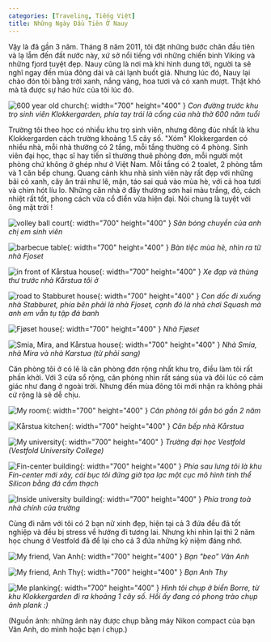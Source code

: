 ```yaml
---
categories: [Traveling, Tiếng Việt]
title: Những Ngày Đầu Tiên Ở Nauy
---
```


Vậy là đã gần 3 năm. Tháng 8 năm 2011, tôi đặt những bước chân đầu tiên và lạ lẫm đến đất nước này, xứ sở nổi tiếng với những chiến binh Viking và những fjord tuyệt đẹp. Nauy cũng là nơi mà khi hình dung tới, người ta sẽ nghĩ ngay đến mùa đông dài và cái lạnh buốt giá. Nhưng lúc đó, Nauy lại chào đón tôi bằng trời xanh, nắng vàng, hoa tươi và cỏ xanh mượt. Thật khó mà tả được sự háo hức của tôi lúc đó.

![600 year old church](/assets/img/norway/church.jpeg){: width="700" height="400" }
*Con đường trước khu trọ sinh viên Klokkergarden, phía tay trái là cổng của nhà thờ 600 năm tuổi*

Trường tôi theo học có nhiều khu trọ sinh viên, nhưng đông đúc nhất là khu Klokkergarden cách trường khoảng 1.5 cây số. "Xóm" Klokkergarden có nhiều nhà, mỗi nhà thường có 2 tầng, mỗi tầng thường có 4 phòng. Sinh viên đại học, thạc sĩ hay tiến sĩ thường thuê phòng đơn, mỗi người một phòng chứ không ở ghép như ở Việt Nam. Mỗi tầng có 2 toalet, 2 phòng tắm và 1 căn bếp chung. Quang cảnh khu nhà sinh viên này rất đẹp với những bãi cỏ xanh, cây ăn trái như lê, mận, táo sai quả vào mùa hè, với cả hoa tươi và chim hót líu lo. Những căn nhà ở đây thường sơn hai màu trắng, đỏ, cách nhiệt rất tốt, phong cách vừa cổ điển vừa hiện đại. Nói chung là tuyệt vời ông mặt trời !

![volley ball court](/assets/img/norway/volley_ball_court.jpeg){: width="700" height="400" }
*Sân bóng chuyền của anh chị em sinh viên*

![barbecue table](/assets/img/norway/bbq_tables.jpeg){: width="700" height="400" }
*Bàn tiệc mùa hè, nhìn ra từ nhà Fjoset*

![in front of Kårstua house](/assets/img/norway/kårstua_front.jpeg){: width="700" height="400" }
*Xe đạp và thùng thư trước nhà Kårstua tôi ở*

![road to Stabburet house](/assets/img/norway/road_to_stabburet.jpeg){: width="700" height="400" }
*Con dốc đi xuống nhà Stabburet, phía bên phải là nhà Fjoset, cạnh đó là nhà chơi Squash mà anh em vẫn tụ tập đá banh*

![Fjøset house](/assets/img/norway/fjoset_house.jpeg){: width="700" height="400" }
*Nhà Fjøset*

![Smia, Mira, and Kårstua house](/assets/img/norway/mira_house.jpeg){: width="700" height="400" }
*Nhà Smia, nhà Mira và nhà Karstua (từ phải sang)*

Căn phòng tôi ở có lẽ là căn phòng đơn rộng nhất khu trọ, điều làm tôi rất phấn khởi. Với 3 cửa sổ rộng, căn phòng nhìn rất sáng sủa và đôi lúc có cảm giác như đang ở ngoài trời. Nhưng đến mùa đông tôi mới nhận ra không phải cứ rộng là sẽ dễ chịu.

![My room](/assets/img/norway/my_room.jpeg){: width="700" height="400" }
*Căn phòng tôi gắn bó gần 2 năm*

![Kårstua kitchen](/assets/img/norway/kitchen.jpeg){: width="700" height="400" }
*Căn bếp nhà Kårstua*

![My university](/assets/img/norway/university.jpeg){: width="700" height="400" }
*Trường đại học Vestfold (Vestfold University College)*

![Fin-center building](/assets/img/norway/fin_center.jpeg){: width="700" height="400" }
*Phía sau lưng tôi là khu Fin-center mới xây, cái bục tôi đứng giờ tọa lạc một cục mô hình tinh thể Silicon bằng đá cẩm thạch*

![Inside university building](/assets/img/norway/inside_university.jpeg){: width="700" height="400" }
*Phía trong toà nhà chính của trường*

Cùng đi năm với tôi có 2 bạn nữ xinh đẹp, hiện tại cả 3 đứa đều đã tốt nghiệp và đều bị stress về hướng đi tương lai. Nhưng khi nhìn lại thì 2 năm học chung ở Vestfold đã để lại cho cả 3 đứa những kỷ niệm đáng nhớ.


![My friend, Van Anh](/assets/img/norway/van_anh.jpeg){: width="700" height="400" }
*Bạn "beo" Vân Anh*

![My friend, Anh Thy](/assets/img/norway/anh_thy.jpeg){: width="700" height="400" }
*Bạn Anh Thy*

![Me planking](/assets/img/norway/planking.jpeg){: width="700" height="400" }
*Hình tôi chụp ở biển Borre, từ khu Klokkergarden đi ra khoảng 1 cây số. Hồi ấy đang có phong trào chụp ảnh plank :)*

(Nguồn ảnh: những ảnh này được chụp bằng máy Nikon compact của bạn Vân Anh, do mình hoặc bạn í chụp.)